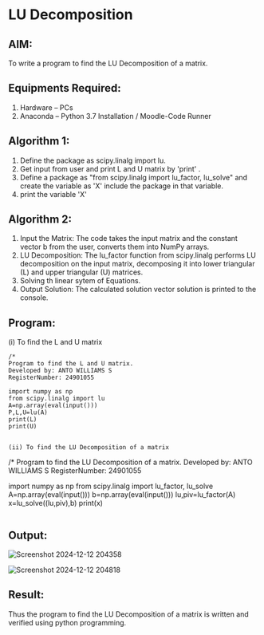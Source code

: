 # LU Decomposition 

## AIM:
To write a program to find the LU Decomposition of a matrix.

## Equipments Required:
1. Hardware – PCs
2. Anaconda – Python 3.7 Installation / Moodle-Code Runner

## Algorithm 1:
1. Define the package as scipy.linalg import lu.
2. Get input from user and print L and U matrix by 'print' .
3. Define a package as "from scipy.linalg import lu_factor, lu_solve" and create the variable as 'X' include the package in that variable.
4. print the variable 'X'

## Algorithm 2:
1. Input the Matrix: The code takes the input matrix and the constant vector b from the user, converts them into NumPy arrays.
2. LU Decomposition: The lu_factor function from scipy.linalg performs LU decomposition on the input matrix, decomposing it into lower triangular (L) and upper triangular (U) matrices.
3. Solving th linear sytem of Equations.
4. Output Solution: The calculated solution vector solution is printed to the console.


## Program:
(i) To find the L and U matrix
```
/*
Program to find the L and U matrix.
Developed by: ANTO WILLIAMS S
RegisterNumber: 24901055

import numpy as np
from scipy.linalg import lu
A=np.array(eval(input()))
P,L,U=lu(A)
print(L)
print(U)


(ii) To find the LU Decomposition of a matrix
```
/*
Program to find the LU Decomposition of a matrix.
Developed by: ANTO WILLIAMS S 
RegisterNumber: 24901055

import numpy as np
from scipy.linalg import lu_factor, lu_solve
A=np.array(eval(input()))
b=np.array(eval(input()))
lu,piv=lu_factor(A)
x=lu_solve((lu,piv),b)
print(x)
```
```

## Output:

![Screenshot 2024-12-12 204358](https://github.com/user-attachments/assets/d5d7c5b0-81ae-4e4b-ad76-1817cb8d32c1)



![Screenshot 2024-12-12 204818](https://github.com/user-attachments/assets/f7014647-fc6c-464a-a241-d74daa64c241)








## Result:
Thus the program to find the LU Decomposition of a matrix is written and verified using python programming.


